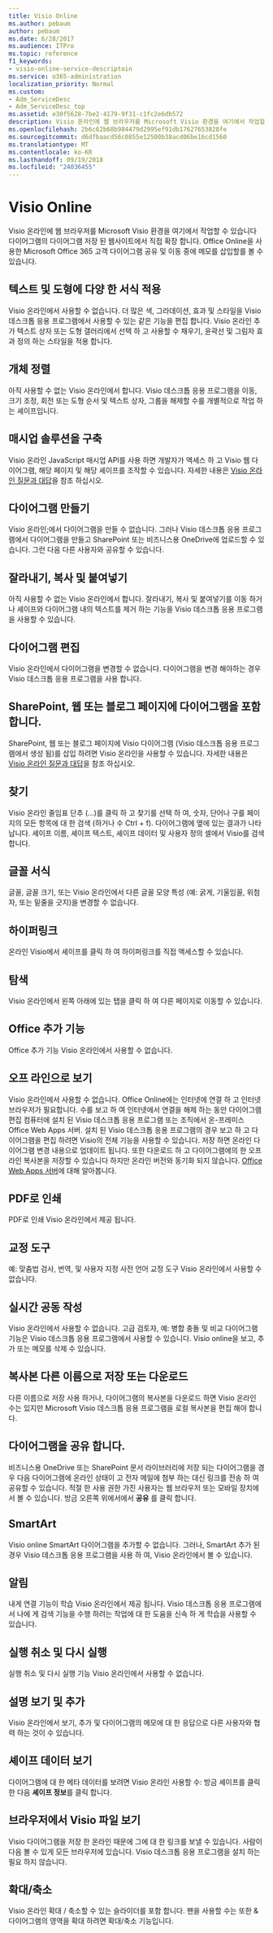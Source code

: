 ```yaml
---
title: Visio Online
ms.author: pebaum
author: pebaum
ms.date: 6/28/2017
ms.audience: ITPro
ms.topic: reference
f1_keywords:
- visio-online-service-descriptoin
ms.service: o365-administration
localization_priority: Normal
ms.custom:
- Adm_ServiceDesc
- Adm_ServiceDesc_top
ms.assetid: e30f5628-7be2-4179-9f31-c1fc2e6db572
description: Visio 온라인에 웹 브라우저를 Microsoft Visio 환경을 여기에서 작업할 수 있습니다 다이어그램의 다이어그램 저장 된 웹사이트에서 직접 확장 합니다. Office Online을 사용한 Microsoft Office 365 고객 다이어그램 공유 및 이동 중에 메모를 삽입할를 볼 수 있습니다.
ms.openlocfilehash: 2b6c62b68b984479d2995ef91db17627653828fe
ms.sourcegitcommit: d6dfbaacd56c0855e12500b38acd06be16cd1560
ms.translationtype: MT
ms.contentlocale: ko-KR
ms.lasthandoff: 09/19/2018
ms.locfileid: "24036455"
---
```

# <a name="visio-online"></a>Visio Online

Visio 온라인에 웹 브라우저를 Microsoft Visio 환경을 여기에서 작업할 수 있습니다 다이어그램의 다이어그램 저장 된 웹사이트에서 직접 확장 합니다. Office Online을 사용한 Microsoft Office 365 고객 다이어그램 공유 및 이동 중에 메모를 삽입할를 볼 수 있습니다.
  
## <a name="apply-rich-formatting-to-text-and-shapes"></a>텍스트 및 도형에 다양 한 서식 적용
<a name="BM_1"> </a>

Visio 온라인에서 사용할 수 없습니다. 더 많은 색, 그라데이션, 효과 및 스타일을 Visio 데스크톱 응용 프로그램에서 사용할 수 있는 같은 기능을 편집 합니다. Visio 온라인 추가 텍스트 상자 또는 도형 갤러리에서 선택 하 고 사용할 수 채우기, 윤곽선 및 그림자 효과 정의 하는 스타일을 적용 합니다.
  
## <a name="arrange-objects"></a>개체 정렬
<a name="BM_2"> </a>

아직 사용할 수 없는 Visio 온라인에서 합니다. Visio 데스크톱 응용 프로그램을 이동, 크기 조정, 회전 또는 도형 순서 및 텍스트 상자, 그룹을 해제할 수를 개별적으로 작업 하는 셰이프입니다. 
  
## <a name="build-mashup-solutions"></a>매시업 솔루션을 구축
<a name="BM_3"> </a>

Visio 온라인 JavaScript 매시업 API를 사용 하면 개발자가 액세스 하 고 Visio 웹 다이어그램, 해당 페이지 및 해당 셰이프를 조작할 수 있습니다. 자세한 내용은 [Visio 온라인 질문과 대답](https://go.microsoft.com/fwlink/?linkid=825706)을 참조 하십시오.
  
## <a name="create-diagrams"></a>다이어그램 만들기
<a name="BM_4"> </a>

Visio 온라인;에서 다이어그램을 만들 수 없습니다. 그러나 Visio 데스크톱 응용 프로그램에서 다이어그램을 만들고 SharePoint 또는 비즈니스용 OneDrive에 업로드할 수 있습니다. 그런 다음 다른 사용자와 공유할 수 있습니다.
  
## <a name="cut-copy-and-paste"></a>잘라내기, 복사 및 붙여넣기
<a name="BM_5"> </a>

아직 사용할 수 없는 Visio 온라인에서 합니다. 잘라내기, 복사 및 붙여넣기를 이동 하거나 셰이프와 다이어그램 내의 텍스트를 제거 하는 기능을 Visio 데스크톱 응용 프로그램을 사용할 수 있습니다.
  
## <a name="edit-diagrams"></a>다이어그램 편집
<a name="BM_6"> </a>

Visio 온라인에서 다이어그램을 변경할 수 없습니다. 다이어그램을 변경 해야하는 경우 Visio 데스크톱 응용 프로그램을 사용 합니다.
  
## <a name="embed-diagram-in-a-sharepoint-web-or-blog-page"></a>SharePoint, 웹 또는 블로그 페이지에 다이어그램을 포함 합니다.
<a name="BM_7"> </a>

SharePoint, 웹 또는 블로그 페이지에 Visio 다이어그램 (Visio 데스크톱 응용 프로그램에서 생성 됨)를 삽입 하려면 Visio 온라인을 사용할 수 있습니다. 자세한 내용은 [Visio 온라인 질문과 대답](https://go.microsoft.com/fwlink/?linkid=825706)을 참조 하십시오.
  
## <a name="find"></a>찾기
<a name="BM_8"> </a>

Visio 온라인 줄임표 단추 (...)를 클릭 하 고 찾기를 선택 하 여, 숫자, 단어나 구를 페이지의 모든 항목에 대 한 검색 (하거나 수 Ctrl + f). 다이어그램에 옆에 있는 결과가 나타납니다. 셰이프 이름, 셰이프 텍스트, 셰이프 데이터 및 사용자 정의 셀에서 Visio를 검색 합니다.
  
## <a name="font-formatting"></a>글꼴 서식
<a name="BM_9"> </a>

글꼴, 글꼴 크기, 또는 Visio 온라인에서 다른 글꼴 모양 특성 (예: 굵게, 기울임꼴, 위첨자, 또는 밑줄을 긋지)을 변경할 수 없습니다.
  
## <a name="hyperlinks"></a>하이퍼링크
<a name="BM_10"> </a>

온라인 Visio에서 셰이프를 클릭 하 여 하이퍼링크를 직접 액세스할 수 있습니다.
  
## <a name="navigation"></a>탐색
<a name="BM_11"> </a>

Visio 온라인에서 왼쪽 아래에 있는 탭을 클릭 하 여 다른 페이지로 이동할 수 있습니다.
  
## <a name="office-add-ins"></a>Office 추가 기능
<a name="BM_12"> </a>

Office 추가 기능 Visio 온라인에서 사용할 수 없습니다.
  
## <a name="offline-viewing"></a>오프 라인으로 보기
<a name="BM_13"> </a>

Visio 온라인에서 사용할 수 없습니다. Office Online에는 인터넷에 연결 하 고 인터넷 브라우저가 필요합니다. 수를 보고 하 여 인터넷에서 연결을 해제 하는 동안 다이어그램 편집 컴퓨터에 설치 된 Visio 데스크톱 응용 프로그램 또는 조직에서 온-프레미스 Office Web Apps 서버. 설치 된 Visio 데스크톱 응용 프로그램의 경우 보고 하 고 다이어그램을 편집 하려면 Visio의 전체 기능을 사용할 수 있습니다. 저장 하면 온라인 다이어그램 변경 내용으로 업데이트 됩니다. 또한 다운로드 하 고 다이어그램에의 한 오프 라인 복사본을 저장할 수 있습니다 하지만 온라인 버전와 동기화 되지 않습니다. [Office Web Apps 서버](https://technet.microsoft.com/library/ff431685.aspx)에 대해 알아봅니다.
  
## <a name="print-to-pdf"></a>PDF로 인쇄
<a name="BM_14"> </a>

PDF로 인쇄 Visio 온라인에서 제공 됩니다.
  
## <a name="proofing-tools"></a>교정 도구
<a name="BM_15"> </a>

예: 맞춤법 검사, 번역, 및 사용자 지정 사전 언어 교정 도구 Visio 온라인에서 사용할 수 없습니다.
  
## <a name="real-time-co-authoring"></a>실시간 공동 작성
<a name="BM_16"> </a>

Visio 온라인에서 사용할 수 없습니다. 고급 검토자, 예: 병합 충돌 및 비교 다이어그램 기능은 Visio 데스크톱 응용 프로그램에서 사용할 수 있습니다. Visio online을 보고, 추가 또는 메모를 삭제 수 있습니다.
  
## <a name="save-as-or-download-a-copy"></a>복사본 다른 이름으로 저장 또는 다운로드
<a name="BM_17"> </a>

다른 이름으로 저장 사용 하거나, 다이어그램의 복사본을 다운로드 하면 Visio 온라인 수는 있지만 Microsoft Visio 데스크톱 응용 프로그램을 로컬 복사본을 편집 해야 합니다.
  
## <a name="share-a-diagram"></a>다이어그램을 공유 합니다.
<a name="BM_18"> </a>

비즈니스용 OneDrive 또는 SharePoint 문서 라이브러리에 저장 되는 다이어그램을 경우 다음 다이어그램에 온라인 상태이 고 전자 메일에 첨부 하는 대신 링크를 전송 하 여 공유할 수 있습니다. 적절 한 사용 권한 가진 사용자는 웹 브라우저 또는 모바일 장치에서 볼 수 있습니다. 방금 오른쪽 위에서에서 **공유** 를 클릭 합니다. 
  
## <a name="smartart"></a>SmartArt
<a name="BM_19"> </a>

Visio online SmartArt 다이어그램을 추가할 수 없습니다. 그러나, SmartArt 추가 된 경우 Visio 데스크톱 응용 프로그램을 사용 하 여, Visio 온라인에서 볼 수 있습니다.
  
## <a name="tell-me"></a>알림
<a name="BM_20"> </a>

내게 연결 기능이 학습 Visio 온라인에서 제공 됩니다. Visio 데스크톱 응용 프로그램에서 나에 게 검색 기능을 수행 하려는 작업에 대 한 도움을 신속 하 게 학습을 사용할 수 있습니다.
  
## <a name="undo-and-redo"></a>실행 취소 및 다시 실행
<a name="BM_21"> </a>

실행 취소 및 다시 실행 기능 Visio 온라인에서 사용할 수 없습니다.
  
## <a name="view-and-add-comments"></a>설명 보기 및 추가
<a name="BM_22"> </a>

 Visio 온라인에서 보기, 추가 및 다이어그램의 메모에 대 한 응답으로 다른 사용자와 협력 하는 것이 수 있습니다. 
  
## <a name="view-shape-data"></a>셰이프 데이터 보기
<a name="BM_23"> </a>

다이어그램에 대 한 메타 데이터를 보려면 Visio 온라인 사용할 수: 방금 셰이프를 클릭 한 다음 **셰이프 정보**를 클릭 합니다.
  
## <a name="view-visio-files-in-the-browser"></a>브라우저에서 Visio 파일 보기
<a name="BM_24"> </a>

Visio 다이어그램을 저장 한 온라인 때문에 그에 대 한 링크를 보낼 수 있습니다. 사람이 다음 볼 수 있게 모든 브라우저에 있습니다. Visio 데스크톱 응용 프로그램을 설치 하는 필요 하지 않습니다.
  
## <a name="zoom"></a>확대/축소
<a name="BM_25"> </a>

Visio 온라인 확대 / 축소할 수 있는 슬라이더를 포함 합니다. 팬을 사용할 수는 또한 &amp; 다이어그램의 영역을 확대 하려면 확대/축소 기능입니다.
  

